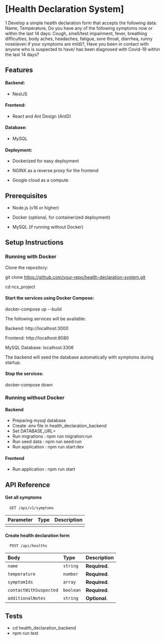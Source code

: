 
# [Health Declaration System]
1
Develop a simple health declaration form that accepts the following data: Name, Temperature,
Do you have any of the following symptoms now or within the last 14 days: Cough, smell/test
impairment, fever, breathing difficulties, body aches, headaches, fatigue, sore throat, diarrhea,
runny nose(even if your symptoms are mild)?, Have you been in contact with anyone who is
suspected to have/ has been diagnosed with Covid-19 within the last 14 days?

## Features

#### Backend:

- NestJS


#### Frontend:
- React and Ant Design (AntD)

#### Database:

- MySQL

#### Deployment:

- Dockerized for easy deployment

- NGINX as a reverse proxy for the frontend
  
- Google cloud as a compute


## Prerequisites

- Node.js (v16 or higher)

- Docker (optional, for containerized deployment)

- MySQL (if running without Docker)

## Setup Instructions

### Running with Docker

Clone the repository:

git clone https://github.com/your-repo/health-declaration-system.git

cd ncs_project

#### Start the services using Docker Compose:

docker-compose up --build

The following services will be available:

Backend: http://localhost:3000

Frontend: http://localhost:8080

MySQL Database: localhost:3306

The backend will seed the database automatically with symptoms during startup.

#### Stop the services:

docker-compose down

### Running without Docker


#### Backend

- Preparing mysql database
- Create .env file in health_declaration_backend
- Set DATABASE_URL=<your-database-url>
- Run migrations : npm run migration:run
- Run seed data : npm run seed:run 
- Run application : npm run start:dev

#### Frontend 

- Run application : npm run start

## API Reference

#### Get all symptoms

```http
  GET /api/v1/symptoms
```

| Parameter | Type     | Description                |
| :-------- | :------- | :------------------------- |
|  |  | |

#### Create health declaration form

```http
  POST /api/healths
```

| Body | Type     | Description                       |
| :-------- | :------- | :-------------------------------- |
| `name`      | `string` | **Required**. |
| `temperature`      | `number` | **Required**. |
| `symptomIds`      | `array ` | **Required**. |
| `contactWithSuspected`      | `boolean` | **Required**. |
| `additionalNotes`      | `string` | **Optional**. |



## Tests

- cd health_declaration_backend
- npm run test
